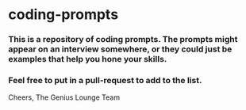 # coding-prompts

### This is a repository of coding prompts. The prompts might appear on an interview somewhere, or they could just be examples that help you hone your skills.

### Feel free to put in a pull-request to add to the list.




Cheers,
The Genius Lounge Team
